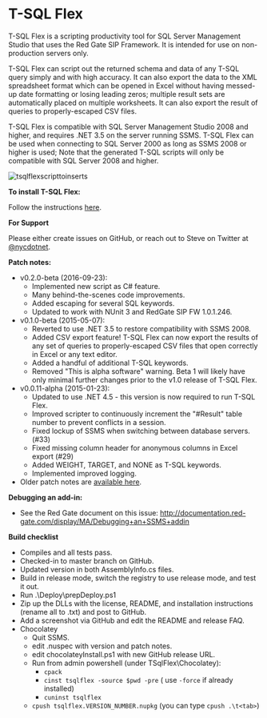 T-SQL Flex
==========

T-SQL Flex is a scripting productivity tool for SQL Server Management Studio that uses the Red Gate SIP Framework.  It is intended for use on non-production servers only.

T-SQL Flex can script out the returned schema and data of any T-SQL query simply and with high accuracy.  It can also export the data to the XML spreadsheet format which can be opened in Excel without having messed-up date formatting or losing leading zeros; multiple result sets are automatically placed on multiple worksheets.  It can also export the result of queries to properly-escaped CSV files.

T-SQL Flex is compatible with SQL Server Management Studio 2008 and higher, and requires .NET 3.5 on the server running SSMS.  T-SQL Flex can be used when connecting to SQL Server 2000 as long as SSMS 2008 or higher is used; Note that the generated T-SQL scripts will only be compatible with SQL Server 2008 and higher.

![tsqlflexscripttoinserts](https://cloud.githubusercontent.com/assets/3755379/4175774/d1b0772e-35e4-11e4-975c-12df856bd9e2.gif)

**To install T-SQL Flex:**

Follow the instructions [here](https://github.com/nycdotnet/TSqlFlex/blob/master/InstallationInstructions.md).

**For Support**

Please either create issues on GitHub, or reach out to Steve on Twitter at [@nycdotnet](https://twitter.com/nycdotnet).

**Patch notes:**
  * v0.2.0-beta (2016-09-23):
      * Implemented new script as C# feature.
	  * Many behind-the-scenes code improvements.
	  * Added escaping for several SQL keywords.
	  * Updated to work with NUnit 3 and RedGate SIP FW 1.0.1.246.
  * v0.1.0-beta (2015-05-07):
      * Reverted to use .NET 3.5 to restore compatibility with SSMS 2008.
	  * Added CSV export feature! T-SQL Flex can now export the results of any set of queries to properly-escaped CSV files that open correctly in Excel or any text editor.
	  * Added a handful of additional T-SQL keywords.
	  * Removed "This is alpha software" warning.  Beta 1 will likely have only minimal further changes prior to the v1.0 release of T-SQL Flex.
  * v0.0.11-alpha (2015-01-23):
      * Updated to use .NET 4.5 - this version is now required to run T-SQL Flex.
	  * Improved scripter to continuously increment the "#Result" table number to prevent conflicts in a session.
      * Fixed lockup of SSMS when switching between database servers. (#33)
      * Fixed missing column header for anonymous columns in Excel export (#29)
	  * Added WEIGHT, TARGET, and NONE as T-SQL keywords.
      * Implemented improved logging.
  * Older patch notes are [available here](ArchivedPatchNotes.md).

  
**Debugging an add-in:**
  * See the Red Gate document on this issue: http://documentation.red-gate.com/display/MA/Debugging+an+SSMS+addin

  
**Build checklist**
  * Compiles and all tests pass.
  * Checked-in to master branch on GitHub.
  * Updated version in both AssemblyInfo.cs files.
  * Build in release mode, switch the registry to use release mode, and test it out.
  * Run .\Deploy\prepDeploy.ps1
  * Zip up the DLLs with the license, README, and installation instructions (rename all to .txt) and post to GitHub.
  * Add a screenshot via GitHub and edit the README and release FAQ.
  * Chocolatey
    * Quit SSMS.
    * edit .nuspec with version and patch notes.
	* edit chocolateyInstall.ps1 with new GitHub release URL.
	* Run from admin powershell (under TSqlFlex\Chocolatey):
	  * `cpack`
	  * `cinst tsqlflex -source $pwd -pre`   ( use `-force` if already installed)
	  * `cuninst tsqlflex`
	* `cpush tsqlflex.VERSION_NUMBER.nupkg`  (you can type `cpush .\t<tab>`)
	
